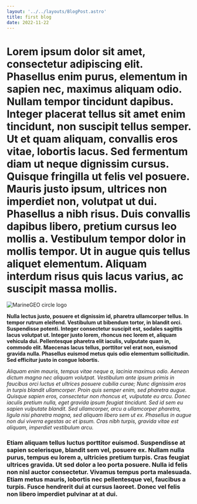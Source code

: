 ```yaml
---
layout: '../../layouts/BlogPost.astro'
title: first blog
date: 2022-11-22
---
```


# Lorem ipsum dolor sit amet, consectetur adipiscing elit. Phasellus enim purus, elementum in sapien nec, maximus aliquam odio. Nullam tempor tincidunt dapibus. Integer placerat tellus sit amet enim tincidunt, non suscipit tellus semper. Ut et quam aliquam, convallis eros vitae, lobortis lacus. Sed fermentum diam ut neque dignissim cursus. Quisque fringilla ut felis vel posuere. Mauris justo ipsum, ultrices non imperdiet non, volutpat ut dui. Phasellus a nibh risus. Duis convallis dapibus libero, pretium cursus leo mollis a. Vestibulum tempor dolor in mollis tempor. Ut in augue quis tellus aliquet elementum. Aliquam interdum risus quis lacus varius, ac suscipit massa mollis.

![MarineGEO circle logo](/egors-blog/public/images/1.png 'MarineGEO logo')

**Nulla lectus justo, posuere et dignissim id, pharetra ullamcorper tellus. In tempor rutrum eleifend. Vestibulum ut bibendum tortor, in blandit orci. Suspendisse potenti. Integer consectetur suscipit est, sodales sagittis lacus volutpat ut. Integer justo lorem, rhoncus nec lorem et, aliquam vehicula dui. Pellentesque pharetra elit iaculis, vulputate quam in, commodo elit. Maecenas lacus tellus, porttitor vel erat non, euismod gravida nulla. Phasellus euismod metus quis odio elementum sollicitudin. Sed efficitur justo in congue lobortis.**

_Aliquam enim mauris, tempus vitae neque a, lacinia maximus odio. Aenean dictum magna nec aliquam volutpat. Vestibulum ante ipsum primis in faucibus orci luctus et ultrices posuere cubilia curae; Nunc dignissim eros in turpis blandit ullamcorper. Proin quis semper enim, sed pharetra augue. Quisque sapien eros, consectetur non rhoncus et, vulputate eu arcu. Donec iaculis pretium nulla, eget gravida ipsum feugiat tincidunt. Sed id sem eu sapien vulputate blandit. Sed ullamcorper, arcu a ullamcorper pharetra, ligula nisi pharetra magna, sed aliquam libero sem ut ex. Phasellus in augue non dui viverra egestas ac et ipsum. Cras nibh turpis, gravida vitae est aliquam, imperdiet vestibulum arcu._

### Etiam aliquam tellus luctus porttitor euismod. Suspendisse at sapien scelerisque, blandit sem vel, posuere ex. Nullam nulla purus, tempus eu lorem a, ultricies pretium turpis. Cras feugiat ultrices gravida. Ut sed dolor a leo porta posuere. Nulla id felis non nisl auctor consectetur. Vivamus tempus porta malesuada. Etiam metus mauris, lobortis nec pellentesque vel, faucibus a turpis. Fusce hendrerit dui at cursus laoreet. Donec vel felis non libero imperdiet pulvinar at at dui.
